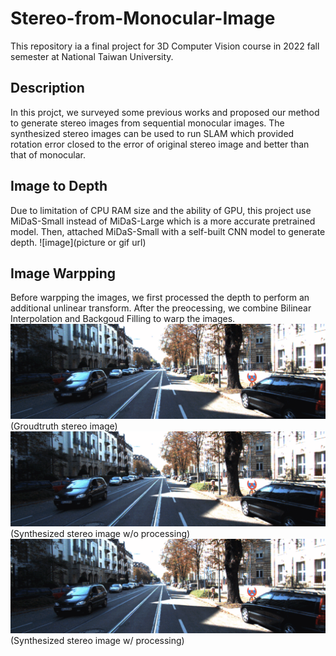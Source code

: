 # Stereo-from-Monocular-Image
This repository ia a final project for 3D Computer Vision course in 2022 fall semester at National Taiwan University.

## Description
In this projct, we surveyed some previous works and proposed our method to generate stereo images from sequential monocular images. The synthesized stereo images can be used to run SLAM which provided rotation error closed to the error of original stereo image and better than that of monocular.

## Image to Depth
Due to limitation of CPU RAM size and the ability of GPU, this project use MiDaS-Small instead of MiDaS-Large which is a more accurate pretrained model. Then, attached MiDaS-Small with a self-built CNN model to generate depth.
![image](picture or gif url)

## Image Warpping
Before warpping the images, we first processed the depth to perform an additional unlinear transform. After the preocessing, we combine Bilinear Interpolation and Backgoud Filling to warp the images.
![image](compare/gif/groundtruth.gif)
(Groudtruth stereo image)
![image](compare/gif/without_processing.gif)
(Synthesized stereo image w/o processing)
![image](compare/gif/with_processing.gif)
(Synthesized stereo image w/ processing)
